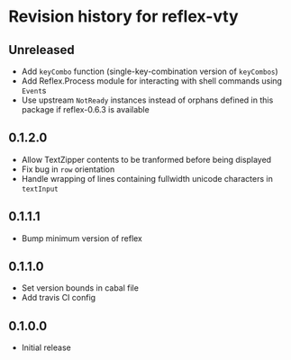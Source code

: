 # Revision history for reflex-vty

## Unreleased

* Add `keyCombo` function (single-key-combination version of `keyCombos`)
* Add Reflex.Process module for interacting with shell commands using `Event`s
* Use upstream `NotReady` instances instead of orphans defined in this package if reflex-0.6.3 is available

## 0.1.2.0
* Allow TextZipper contents to be tranformed before being displayed
* Fix bug in `row` orientation
* Handle wrapping of lines containing fullwidth unicode characters in `textInput`

## 0.1.1.1

* Bump minimum version of reflex

## 0.1.1.0

* Set version bounds in cabal file
* Add travis CI config

## 0.1.0.0

* Initial release
